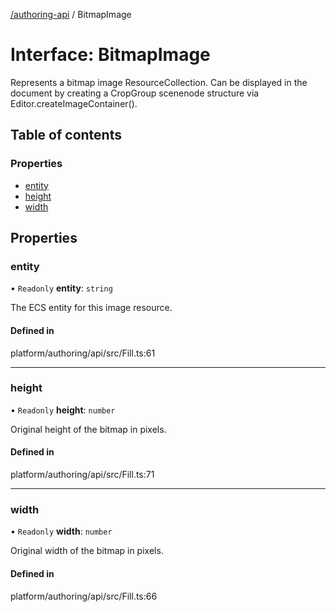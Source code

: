 [ /authoring-api](../overview.md) / BitmapImage

# Interface: BitmapImage

Represents a bitmap image ResourceCollection. Can be displayed in the document by creating a CropGroup scenenode
structure via Editor.createImageContainer().

## Table of contents

### Properties

- [entity](BitmapImage.md#entity)
- [height](BitmapImage.md#height)
- [width](BitmapImage.md#width)

## Properties

### <a id="entity" name="entity"></a> entity

• `Readonly` **entity**: `string`

The ECS entity for this image resource.

#### Defined in

platform/authoring/api/src/Fill.ts:61

___

### <a id="height" name="height"></a> height

• `Readonly` **height**: `number`

Original height of the bitmap in pixels.

#### Defined in

platform/authoring/api/src/Fill.ts:71

___

### <a id="width" name="width"></a> width

• `Readonly` **width**: `number`

Original width of the bitmap in pixels.

#### Defined in

platform/authoring/api/src/Fill.ts:66
